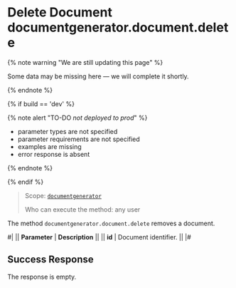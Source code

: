 # Delete Document documentgenerator.document.delete

{% note warning "We are still updating this page" %}

Some data may be missing here — we will complete it shortly.

{% endnote %}

{% if build == 'dev' %}

{% note alert "TO-DO _not deployed to prod_" %}

- parameter types are not specified
- parameter requirements are not specified
- examples are missing
- error response is absent

{% endnote %}

{% endif %}

> Scope: [`documentgenerator`](../scopes/permissions.md)
>
> Who can execute the method: any user

The method `documentgenerator.document.delete` removes a document.

#|
|| **Parameter** | **Description** ||
|| **id** | Document identifier. ||
|#

## Success Response

The response is empty.